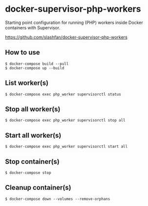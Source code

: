docker-supervisor-php-workers
===

Starting point configuration for running (PHP) workers inside Docker containers with Supervisor.

https://github.com/slashfan/docker-supervisor-php-workers

## How to use

    $ docker-compose build --pull
    $ docker-compose up --build

## List worker(s)

    $ docker-compose exec php_worker supervisorctl status

## Stop all worker(s)

    $ docker-compose exec php_worker supervisorctl stop all

## Start all worker(s)

    $ docker-compose exec php_worker supervisorctl start all

## Stop container(s)

    $ docker-compose stop

## Cleanup container(s)

    $ docker-compose down --volumes --remove-orphans